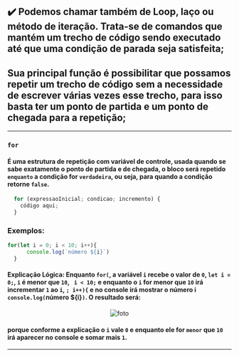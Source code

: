 ## ✔️ Podemos chamar também de Loop, laço ou método de iteração. Trata-se de comandos que mantém um trecho de código sendo executado até que uma condição de parada seja satisfeita;
## Sua principal função é possibilitar que possamos repetir um trecho de código sem a necessidade de escrever várias vezes esse trecho, para isso basta ter um ponto de partida e um ponto de chegada para a repetição;
___
### `for`
#### É uma estrutura de repetição com variável de controle, usada quando se sabe exatamente o ponto de partida e de chegada, o bloco será repetido `enquanto` a condição for `verdadeira`, ou seja, para quando a condição retorne `false`.
```javascript
  for (expressaoInicial; condicao; incremento) {
    código aqui;
  }
```
### Exemplos:
```javascript
for(let i = 0; i < 10; i++){ 
      console.log(`número ${i}`)
  }
```
#### Explicação Lógica: Enquanto `for(`, a variável `i` recebe o valor de `0`, `let i = 0;`, `i` é menor que `10`, ` i < 10;` e enquanto o `i` for menor que `10` irá incrementar `1` ao `i`, `; i++){` e no console irá mostrar o número i `console.log(`número ${i}`)`. O resultado será: 
<p align="center">
  <img alt="foto" title="foto" src="./img/foto01.png"/>
</p>

#### porque conforme a explicação o `i` vale `0` e enquanto ele for `menor` que `10` irá aparecer no console e somar mais `1`.

___
